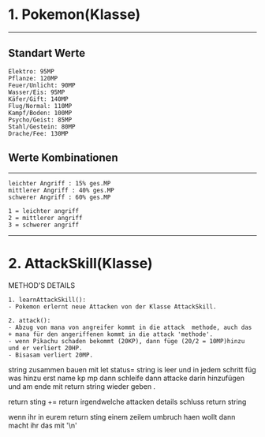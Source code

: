 # 1. Pokemon(Klasse)
----------------------------------------------------------------
## Standart Werte

```
Elektro: 95MP
Pflanze: 120MP
Feuer/Unlicht: 90MP
Wasser/Eis: 95MP
Käfer/Gift: 140MP
Flug/Normal: 110MP
Kampf/Boden: 100MP
Psycho/Geist: 85MP
Stahl/Gestein: 80MP
Drache/Fee: 130MP
```
## Werte Kombinationen
---------------------------------------------------------------
```
leichter Angriff : 15% ges.MP
mittlerer Angriff : 40% ges.MP
schwerer Angriff : 60% ges.MP

1 = leichter angriff
2 = mittlerer angriff
3 = schwerer angriff
```
--------------------------------------------------------------
# 2. AttackSkill(Klasse)

METHOD'S DETAILS

```
1. learnAttackSkill():
- Pokemon erlernt neue Attacken von der Klasse AttackSkill.

2. attack():
- Abzug von mana von angreifer kommt in die attack  methode, auch das + mana für den angeriffenen kommt in die attack 'methode'.
- wenn Pikachu schaden bekommt (20KP), dann füge (20/2 = 10MP)hinzu und er verliert 20HP.
- Bisasam verliert 20MP.
```

string zusammen bauen mit
let status= string is leer und in jedem schritt füg was hinzu erst name kp mp dann schleife dann attacke darin hinzufügen und am ende mit return string wieder geben .

return sting +=
return irgendwelche attacken details
schluss
return string

wenn ihr in eurem return sting einem zeilem umbruch haen wollt dann macht ihr das mit '\n'
